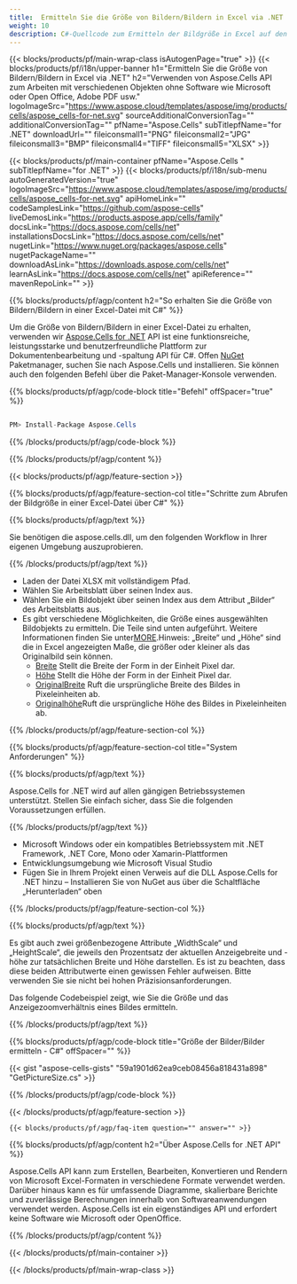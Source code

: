 ```yaml
---
title:  Ermitteln Sie die Größe von Bildern/Bildern in Excel via .NET
weight: 10
description: C#-Quellcode zum Ermitteln der Bildgröße in Excel auf den Plattformen .NET Framework, .NET Core, Mono oder Xamarin.
---
```

{{< blocks/products/pf/main-wrap-class isAutogenPage="true" >}}
{{< blocks/products/pf/i18n/upper-banner h1="Ermitteln Sie die Größe von Bildern/Bildern in Excel via .NET" h2="Verwenden von Aspose.Cells API zum Arbeiten mit verschiedenen Objekten ohne Software wie Microsoft oder Open Office, Adobe PDF usw." logoImageSrc="https://www.aspose.cloud/templates/aspose/img/products/cells/aspose_cells-for-net.svg" sourceAdditionalConversionTag="" additionalConversionTag="" pfName="Aspose.Cells" subTitlepfName="for .NET" downloadUrl="" fileiconsmall1="PNG" fileiconsmall2="JPG" fileiconsmall3="BMP" fileiconsmall4="TIFF" fileiconsmall5="XLSX" >}}

{{< blocks/products/pf/main-container pfName="Aspose.Cells " subTitlepfName="for .NET" >}}
{{< blocks/products/pf/i18n/sub-menu autoGeneratedVersion="true" logoImageSrc="https://www.aspose.cloud/templates/aspose/img/products/cells/aspose_cells-for-net.svg" apiHomeLink="" codeSamplesLink="https://github.com/aspose-cells" liveDemosLink="https://products.aspose.app/cells/family" docsLink="https://docs.aspose.com/cells/net" installationsDocsLink="https://docs.aspose.com/cells/net" nugetLink="https://www.nuget.org/packages/aspose.cells" nugetPackageName="" downloadAsLink="https://downloads.aspose.com/cells/net" learnAsLink="https://docs.aspose.com/cells/net" apiReference="" mavenRepoLink="" >}}

{{% blocks/products/pf/agp/content h2="So erhalten Sie die Größe von Bildern/Bildern in einer Excel-Datei mit C#" %}}

 Um die Größe von Bildern/Bildern in einer Excel-Datei zu erhalten, verwenden wir
 [Aspose.Cells for .NET](https://products.aspose.com/cells/net) 
API ist eine funktionsreiche, leistungsstarke und benutzerfreundliche Plattform zur Dokumentenbearbeitung und -spaltung API für C#. Offen
 [NuGet](https://www.nuget.org/packages/aspose.cells) 
 Paketmanager, suchen Sie nach
 Aspose.Cells 
 und installieren. Sie können auch den folgenden Befehl über die Paket-Manager-Konsole verwenden.

{{% blocks/products/pf/agp/code-block title="Befehl" offSpacer="true" %}}

```cs

PM> Install-Package Aspose.Cells

```

{{% /blocks/products/pf/agp/code-block %}}

{{% /blocks/products/pf/agp/content %}}

{{< blocks/products/pf/agp/feature-section >}}

{{% blocks/products/pf/agp/feature-section-col title="Schritte zum Abrufen der Bildgröße in einer Excel-Datei über C#" %}}

{{% blocks/products/pf/agp/text %}}

Sie benötigen die aspose.cells.dll, um den folgenden Workflow in Ihrer eigenen Umgebung auszuprobieren.

{{% /blocks/products/pf/agp/text %}}

+ Laden der Datei XLSX mit vollständigem Pfad.
+ Wählen Sie Arbeitsblatt über seinen Index aus.
+ Wählen Sie ein Bildobjekt über seinen Index aus dem Attribut „Bilder“ des Arbeitsblatts aus.
 + Es gibt verschiedene Möglichkeiten, die Größe eines ausgewählten Bildobjekts zu ermitteln. Die Teile sind unten aufgeführt. Weitere Informationen finden Sie unter[MORE](https://reference.aspose.com/cells/net/aspose.cells.drawing/picture/).Hinweis: „Breite“ und „Höhe“ sind die in Excel angezeigten Maße, die größer oder kleiner als das Originalbild sein können.
    + [Breite](https://reference.aspose.com/cells/net/aspose.cells.drawing/shape/width/) Stellt die Breite der Form in der Einheit Pixel dar.
    + [Höhe](https://reference.aspose.com/cells/net/aspose.cells.drawing/shape/height/) Stellt die Höhe der Form in der Einheit Pixel dar.
    + [OriginalBreite](https://reference.aspose.com/cells/net/aspose.cells.drawing/picture/originalwidth/) Ruft die ursprüngliche Breite des Bildes in Pixeleinheiten ab.
    + [Originalhöhe](https://reference.aspose.com/cells/net/aspose.cells.drawing/picture/originalheight/)Ruft die ursprüngliche Höhe des Bildes in Pixeleinheiten ab.


{{% /blocks/products/pf/agp/feature-section-col %}}

{{% blocks/products/pf/agp/feature-section-col title="System Anforderungen" %}}

{{% blocks/products/pf/agp/text %}}

 Aspose.Cells for .NET wird auf allen gängigen Betriebssystemen unterstützt. Stellen Sie einfach sicher, dass Sie die folgenden Voraussetzungen erfüllen.

{{% /blocks/products/pf/agp/text %}}

-  Microsoft Windows oder ein kompatibles Betriebssystem mit .NET Framework, .NET Core, Mono oder Xamarin-Plattformen
-  Entwicklungsumgebung wie Microsoft Visual Studio
-  Fügen Sie in Ihrem Projekt einen Verweis auf die DLL Aspose.Cells for .NET hinzu – Installieren Sie von NuGet aus über die Schaltfläche „Herunterladen“ oben

{{% /blocks/products/pf/agp/feature-section-col %}}


{{% blocks/products/pf/agp/text %}}
 
Es gibt auch zwei größenbezogene Attribute „WidthScale“ und „HeightScale“, die jeweils den Prozentsatz der aktuellen Anzeigebreite und -höhe zur tatsächlichen Breite und Höhe darstellen.
 Es ist zu beachten, dass diese beiden Attributwerte einen gewissen Fehler aufweisen. Bitte verwenden Sie sie nicht bei hohen Präzisionsanforderungen.
 
 Das folgende Codebeispiel zeigt, wie Sie die Größe und das Anzeigezoomverhältnis eines Bildes ermitteln.

{{% /blocks/products/pf/agp/text %}}

{{% blocks/products/pf/agp/code-block title="Größe der Bilder/Bilder ermitteln - C#" offSpacer="" %}}

{{< gist "aspose-cells-gists" "59a1901d62ea9ceb08456a818431a898" "GetPictureSize.cs" >}}

{{% /blocks/products/pf/agp/code-block %}}

{{< /blocks/products/pf/agp/feature-section >}}

    {{< blocks/products/pf/agp/faq-item question="" answer="" >}}
 

<!-- aboutfile Starts -->

{{% blocks/products/pf/agp/content h2="Über Aspose.Cells for .NET API" %}}

 Aspose.Cells API kann zum Erstellen, Bearbeiten, Konvertieren und Rendern von Microsoft Excel-Formaten in verschiedene Formate verwendet werden. Darüber hinaus kann es für umfassende Diagramme, skalierbare Berichte und zuverlässige Berechnungen innerhalb von Softwareanwendungen verwendet werden. Aspose.Cells ist ein eigenständiges API und erfordert keine Software wie Microsoft oder OpenOffice.

{{% /blocks/products/pf/agp/content %}}



<!-- aboutfile Ends -->
<!--
{{< blocks/products/pf/agp/other-supported-section title="Other Supported Splitting Formats" subTitle="Using C#, One can also split large file into chunks of many other file formats including." >}}

{{< blocks/products/pf/agp/other-supported-section-item href="https://products.aspose.com/cells/net/splitter/ods/" name="ODS" description="OpenDocument Spreadsheet File" >}}
{{< blocks/products/pf/agp/other-supported-section-item href="https://products.aspose.com/cells/net/splitter/xls/" name="XLS" description="Excel Binary Format" >}}
{{< blocks/products/pf/agp/other-supported-section-item href="https://products.aspose.com/cells/net/splitter/xlsb/" name="XLSB" description="Binary Excel Workbook File" >}}
{{< blocks/products/pf/agp/other-supported-section-item href="https://products.aspose.com/cells/net/splitter/xlsm/" name="XLSM" description="Spreadsheet File" >}}

{{< /blocks/products/pf/agp/other-supported-section >}}

-->

{{< /blocks/products/pf/main-container >}}
    
{{< /blocks/products/pf/main-wrap-class >}}
